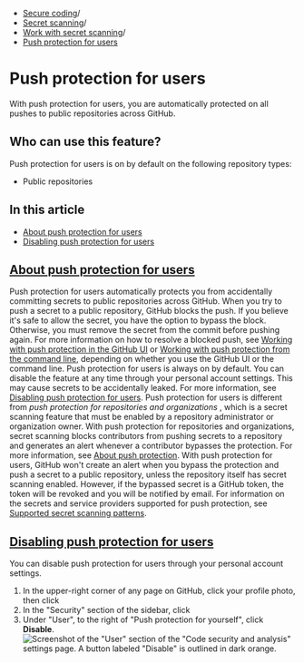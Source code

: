   * [Secure coding](https://docs.github.com/en/code-security "Secure coding")/
  * [Secret scanning](https://docs.github.com/en/code-security/secret-scanning "Secret scanning")/
  * [Work with secret scanning](https://docs.github.com/en/code-security/secret-scanning/working-with-secret-scanning-and-push-protection "Work with secret scanning")/
  * [Push protection for users](https://docs.github.com/en/code-security/secret-scanning/working-with-secret-scanning-and-push-protection/push-protection-for-users "Push protection for users")


# Push protection for users
With push protection for users, you are automatically protected on all pushes to public repositories across GitHub.
## Who can use this feature?
Push protection for users is on by default on the following repository types:
  * Public repositories


## In this article
  * [About push protection for users](https://docs.github.com/en/code-security/secret-scanning/working-with-secret-scanning-and-push-protection/push-protection-for-users#about-push-protection-for-users)
  * [Disabling push protection for users](https://docs.github.com/en/code-security/secret-scanning/working-with-secret-scanning-and-push-protection/push-protection-for-users#disabling-push-protection-for-users)


## [About push protection for users](https://docs.github.com/en/code-security/secret-scanning/working-with-secret-scanning-and-push-protection/push-protection-for-users#about-push-protection-for-users)
Push protection for users automatically protects you from accidentally committing secrets to public repositories across GitHub.
When you try to push a secret to a public repository, GitHub blocks the push. If you believe it's safe to allow the secret, you have the option to bypass the block. Otherwise, you must remove the secret from the commit before pushing again. For more information on how to resolve a blocked push, see [Working with push protection in the GitHub UI](https://docs.github.com/en/code-security/secret-scanning/working-with-secret-scanning-and-push-protection/working-with-push-protection-in-the-github-ui) or [Working with push protection from the command line](https://docs.github.com/en/code-security/secret-scanning/working-with-secret-scanning-and-push-protection/working-with-push-protection-from-the-command-line), depending on whether you use the GitHub UI or the command line.
Push protection for users is always on by default. You can disable the feature at any time through your personal account settings. This may cause secrets to be accidentally leaked. For more information, see [Disabling push protection for users](https://docs.github.com/en/code-security/secret-scanning/working-with-secret-scanning-and-push-protection/push-protection-for-users#disabling-push-protection-for-users).
Push protection for users is different from _push protection for repositories and organizations_ , which is a secret scanning feature that must be enabled by a repository administrator or organization owner. With push protection for repositories and organizations, secret scanning blocks contributors from pushing secrets to a repository and generates an alert whenever a contributor bypasses the protection. For more information, see [About push protection](https://docs.github.com/en/code-security/secret-scanning/introduction/about-push-protection).
With push protection for users, GitHub won't create an alert when you bypass the protection and push a secret to a public repository, unless the repository itself has secret scanning enabled. However, if the bypassed secret is a GitHub token, the token will be revoked and you will be notified by email.
For information on the secrets and service providers supported for push protection, see [Supported secret scanning patterns](https://docs.github.com/en/code-security/secret-scanning/introduction/supported-secret-scanning-patterns#supported-secrets).
## [Disabling push protection for users](https://docs.github.com/en/code-security/secret-scanning/working-with-secret-scanning-and-push-protection/push-protection-for-users#disabling-push-protection-for-users)
You can disable push protection for users through your personal account settings.
  1. In the upper-right corner of any page on GitHub, click your profile photo, then click 
  2. In the "Security" section of the sidebar, click 
  3. Under "User", to the right of "Push protection for yourself", click **Disable**.
![Screenshot of the "User" section of the "Code security and analysis" settings page. A button labeled "Disable" is outlined in dark orange.](https://docs.github.com/assets/cb-30958/images/help/security/push-protection-for-yourself.png)


